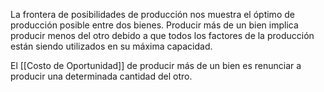 La frontera de posibilidades de producción nos muestra el óptimo de producción posible entre dos bienes. Producir más de un bien implica producir menos del otro debido a que todos los factores de la producción están siendo utilizados en su máxima capacidad.

El [[Costo de Oportunidad]] de producir más de un bien es renunciar a producir una determinada cantidad del otro.

